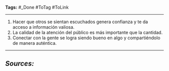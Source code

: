 **Tags:** #_Done 
#ToTag  #ToLink 
- - -
1. Hacer que otros se sientan escuchados genera confianza y te da acceso a información valiosa.
2. La calidad de la atención del público es más importante que la cantidad.
3. Conectar con la gente se logra siendo bueno en algo y compartiéndolo de manera auténtica.

- - - 
## ***Sources:***